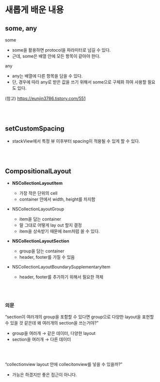 # 새롭게 배운 내용

## some, any
some
- some을 활용하면 protocol을 파라미터로 넘길 수 있다.
- 근데, some은 배열 안에 모든 항목이 같아야 한다.

any
- any는 배열에 다른 항목을 담을 수 있다.
- 단, 경우에 따라 any로 받은 값을 쓰기 위해서 some으로 구체화 하여 사용할 필요도 있다.

(참고) https://eunjin3786.tistory.com/551

<br><br>

## setCustomSpacing
  - stackView에서 특정 뷰 이후부터 spacing이 적용될 수 있게 할 수 있다.

<br><br>

## CompositionalLayout

- **NSCollectionLayoutItem**
    - 가장 작은 단위의 cell
    - container 안에서 width, height를 차지함

- NSCollectionLayoutGroup
    - item을 담는 container
    - 말 그대로 어떻게 lay out 할지 결정
    - item을 상속받기 때문에 item처럼 쓸 수 있다.

- **NSCollectionLayoutSection**
    - group을 담는 container
    - header, footer를 가질 수 있음
    
- NSCollectionLayoutBoundarySupplementaryItem
    - header, footer를 추가하기 위해서 필요한 객체

<br><br>

### 의문

“section이 여러개의 group을 포함할 수 있다면 group으로 다양한 layout을 표현할 수 있을 것 같은데 왜 여러개의 section을 쓰는거야?”

- group을 여러개 → 같은 데이터, 다양한 layout
- section을 여러개 → 다른 데이터

<br><br>

“collectionview layout 안에 collecitonview를 넣을 수 있을까?”

- 가능은 하겠지만 좋은 접근이 아니다.
